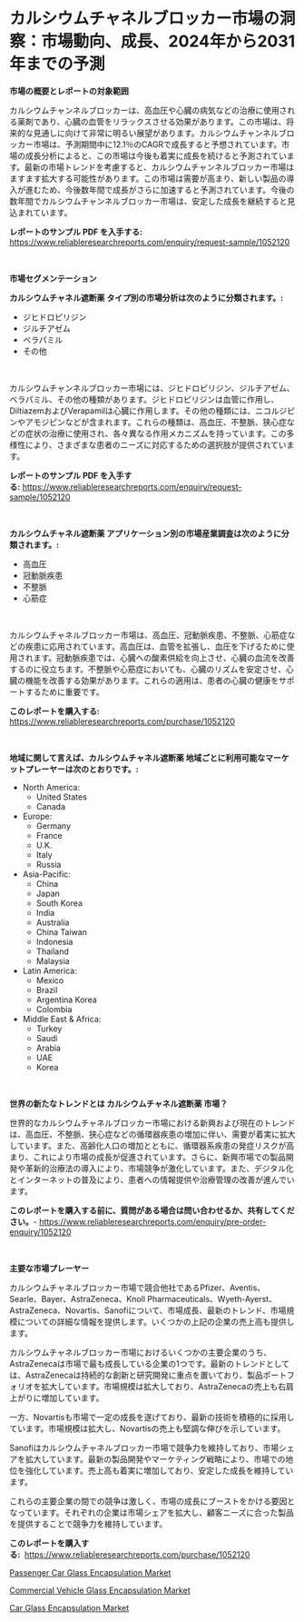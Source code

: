 <p><h1>カルシウムチャネルブロッカー市場の洞察：市場動向、成長、2024年から2031年までの予測</h1></p><p><strong>市場の概要とレポートの対象範囲</strong></p>
<p><p>カルシウムチャンネルブロッカーは、高血圧や心臓の病気などの治療に使用される薬剤であり、心臓の血管をリラックスさせる効果があります。この市場は、将来的な見通しに向けて非常に明るい展望があります。カルシウムチャンネルブロッカー市場は、予測期間中に12.1％のCAGRで成長すると予想されています。市場の成長分析によると、この市場は今後も着実に成長を続けると予測されています。最新の市場トレンドを考慮すると、カルシウムチャンネルブロッカー市場はますます拡大する可能性があります。この市場は需要が高まり、新しい製品の導入が進むため、今後数年間で成長がさらに加速すると予測されています。今後の数年間でカルシウムチャンネルブロッカー市場は、安定した成長を継続すると見込まれています。</p></p>
<p><strong>レポートのサンプル PDF を入手する:</strong> <a href="https://www.reliableresearchreports.com/enquiry/request-sample/1052120">https://www.reliableresearchreports.com/enquiry/request-sample/1052120</a></p>
<p>&nbsp;</p>
<p><strong>市場セグメンテーション</strong></p>
<p><strong>カルシウムチャネル遮断薬 タイプ別の市場分析は次のように分類されます。:</strong></p>
<p><ul><li>ジヒドロピリジン</li><li>ジルチアゼム</li><li>ベラパミル</li><li>その他</li></ul></p>
<p>&nbsp;</p>
<p><p>カルシウムチャンネルブロッカー市場には、ジヒドロピリジン、ジルチアゼム、ベラパミル、その他の種類があります。ジヒドロピリジンは血管に作用し、DiltiazemおよびVerapamilは心臓に作用します。その他の種類には、ニコルジピンやアモジピンなどが含まれます。これらの種類は、高血圧、不整脈、狭心症などの症状の治療に使用され、各々異なる作用メカニズムを持っています。この多様性により、さまざまな患者のニーズに対応するための選択肢が提供されています。</p></p>
<p><strong>レポートのサンプル PDF を入手する:</strong>&nbsp;<a href="https://www.reliableresearchreports.com/enquiry/request-sample/1052120">https://www.reliableresearchreports.com/enquiry/request-sample/1052120</a></p>
<p>&nbsp;</p>
<p><strong> カルシウムチャネル遮断薬 アプリケーション別の市場産業調査は次のように分類されます。:</strong></p>
<p><ul><li>高血圧</li><li>冠動脈疾患</li><li>不整脈</li><li>心筋症</li></ul></p>
<p>&nbsp;</p>
<p><p>カルシウムチャネルブロッカー市場は、高血圧、冠動脈疾患、不整脈、心筋症などの疾患に応用されています。高血圧は、血管を拡張し、血圧を下げるために使用されます。冠動脈疾患では、心臓への酸素供給を向上させ、心臓の血流を改善するのに役立ちます。不整脈や心筋症においても、心臓のリズムを安定させ、心臓の機能を改善する効果があります。これらの適用は、患者の心臓の健康をサポートするために重要です。</p></p>
<p><strong>このレポートを購入する:</strong>&nbsp; <a href="https://www.reliableresearchreports.com/purchase/1052120">https://www.reliableresearchreports.com/purchase/1052120</a></p>
<p>&nbsp;</p>
<p><strong>地域に関して言えば、カルシウムチャネル遮断薬 地域ごとに利用可能なマーケットプレーヤーは次のとおりです。:</strong></p>
<p><ul>
    <li>
        North America:
        <ul>
            <li>United States</li>
            <li>Canada</li>
        </ul>
    </li>
    <li>
        Europe:
        <ul>
            <li>Germany</li>
            <li>France</li>
            <li>U.K.</li>
            <li>Italy</li>
            <li>Russia</li>
        </ul>
    </li>
    <li>
        Asia-Pacific:
        <ul>
            <li>China</li>
            <li>Japan</li>
            <li>South Korea</li>
            <li>India</li>
            <li>Australia</li>
            <li>China Taiwan</li>
            <li>Indonesia</li>
            <li>Thailand</li>
            <li>Malaysia</li>
        </ul>
    </li>
    <li>
        Latin America:
        <ul>
            <li>Mexico</li>
            <li>Brazil</li>
            <li>Argentina Korea</li>
            <li>Colombia</li>
        </ul>
    </li>
    <li>
        Middle East & Africa:
        <ul>
            <li>Turkey</li>
            <li>Saudi</li>
            <li>Arabia</li>
            <li>UAE</li>
            <li>Korea</li>
        </ul>
    </li>
    </ul></p>
<p>&nbsp;</p>
<p><strong>世界の新たなトレンドとは カルシウムチャネル遮断薬 市場？</strong></p>
<p><p>世界的なカルシウムチャネルブロッカー市場における新興および現在のトレンドは、高血圧、不整脈、狭心症などの循環器疾患の増加に伴い、需要が着実に拡大しています。また、高齢化人口の増加とともに、循環器系疾患の発症リスクが高まり、これにより市場の成長が促進されています。さらに、新興市場での製品開発や革新的治療法の導入により、市場競争が激化しています。また、デジタル化とインターネットの普及により、患者への情報提供や治療管理の改善が進んでいます。</p></p>
<p><strong>このレポートを購入する前に、質問がある場合は問い合わせるか、共有してください。</strong>- <a href="https://www.reliableresearchreports.com/enquiry/pre-order-enquiry/1052120">https://www.reliableresearchreports.com/enquiry/pre-order-enquiry/1052120</a></p>
<p>&nbsp;</p>
<p><strong>主要な市場プレーヤー</strong></p>
<p><p>カルシウムチャネルブロッカー市場で競合他社であるPfizer、Aventis、Searle、Bayer、AstraZeneca、Knoll Pharmaceuticals、Wyeth-Ayerst、AstraZeneca、Novartis、Sanofiについて、市場成長、最新のトレンド、市場規模についての詳細な情報を提供します。いくつかの上記の企業の売上高も提供します。</p><p>カルシウムチャネルブロッカー市場におけるいくつかの主要企業のうち、AstraZenecaは市場で最も成長している企業の1つです。最新のトレンドとしては、AstraZenecaは持続的な創新と研究開発に重点を置いており、製品ポートフォリオを拡大しています。市場規模は拡大しており、AstraZenecaの売上も右肩上がりに増加しています。</p><p>一方、Novartisも市場で一定の成長を遂げており、最新の技術を積極的に採用しています。市場規模は拡大し、Novartisの売上も堅調な伸びを示しています。</p><p>Sanofiはカルシウムチャネルブロッカー市場で競争力を維持しており、市場シェアを拡大しています。最新の製品開発やマーケティング戦略により、市場での地位を強化しています。売上高も着実に増加しており、安定した成長を維持しています。</p><p>これらの主要企業の間での競争は激しく、市場の成長にブーストをかける要因となっています。それぞれの企業は市場シェアを拡大し、顧客ニーズに合った製品を提供することで競争力を維持しています。</p></p>
<p><strong>このレポートを購入する:</strong>&nbsp;&nbsp;<a href="https://www.reliableresearchreports.com/purchase/1052120">https://www.reliableresearchreports.com/purchase/1052120</a></p>
<p><p><a href="https://github.com/angelajermaine/Market-Research-Report-List-2/blob/main/passenger-car-glass-encapsulation-market.md">Passenger Car Glass Encapsulation Market</a></p><p><a href="https://github.com/beatblasta/Market-Research-Report-List-2/blob/main/commercial-vehicle-glass-encapsulation-market.md">Commercial Vehicle Glass Encapsulation Market</a></p><p><a href="https://github.com/shotows/Market-Research-Report-List-1/blob/main/car-glass-encapsulation-market.md">Car Glass Encapsulation Market</a></p></p>